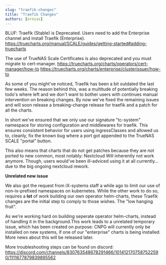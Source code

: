 ```yaml
---
slug: "traefik-changes"
title: "Traefik Changes"
authors: [ornias]
---
```


BLUF: Traefik (Stable) is Deprecated.  Users need to add the Enterprise channel and install Traefik (Enterprise). 
https://truecharts.org/manual/SCALE/guides/getting-started#adding-truecharts

The use of TrueNAS Scale Certificates is also deprecated and you must migrate to cert-manager.
https://truecharts.org/charts/operators/cert-manager/how-to
https://truecharts.org/charts/enterprise/clusterissuer/how-to

As some of you might've noticed, Traefik has been a bit outdated the last few weeks.
The reason behind this, was a multitude of potentially breaking todo's where left and we don't want to bother users with continues manual intervention on breaking changes.
By now we've fixed the remaining issues and will soon release a breaking-change release for traefik and a patch for all the charts.

In short we've ensured that we only use our signature "tc-system" namespace for storing configuration and middlewares for traefik. This ensures consistent behavior for users using ingressClasses and allowed us to, cleanly, fix the known bug where a port got appended to the TrueNAS SCALE "portal" button.

This also means that charts that do not get patches because they are not ported to new common, most notably: Nextcloud
Will inherently not work anymore. Though, users would've been ill-adviced using it at all currently... due to the big ongoing nextcloud rework.

**Unrelated new issue**

We also got the request from iX-systems staff a while ago to limit our use of non-ix-prefixed namespaces on kubernetes. While the other work to do so, requires a **lot** of work building our own operator helm-charts, these Traefik changes are the initial step to comply to those wishes. The "low hanging fruit".

As we're working hard on building seperate operator helm-charts, instead of handling it in the background.This work leads to a unrelated temporary issue, which has been created on purpose: CNPG will currently only be installed on new systems, if one of our "enterprise" charts is being installed.
More news about this will be released later.

More troubleshooting steps can be found on discord: https://discord.com/channels/830763548678291466/1014121707587522590/1111677879839895562
